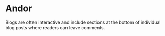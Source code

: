 # Andor
Blogs are often interactive and include sections at the bottom of individual blog posts where readers can leave comments.
